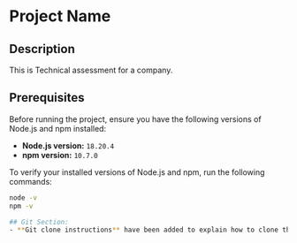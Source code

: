 # Project Name

## Description

This is Technical assessment for a company.

## Prerequisites

Before running the project, ensure you have the following versions of Node.js and npm installed:

- **Node.js version:** `18.20.4`
- **npm version:** `10.7.0`

To verify your installed versions of Node.js and npm, run the following commands:

```bash
node -v
npm -v

## Git Section:
- **Git clone instructions** have been added to explain how to clone the project repository. I provided a git url (`https://github.com/hanzz96/frontend-test.git`) in case you want to clone the project instead of downloading the zip file.
